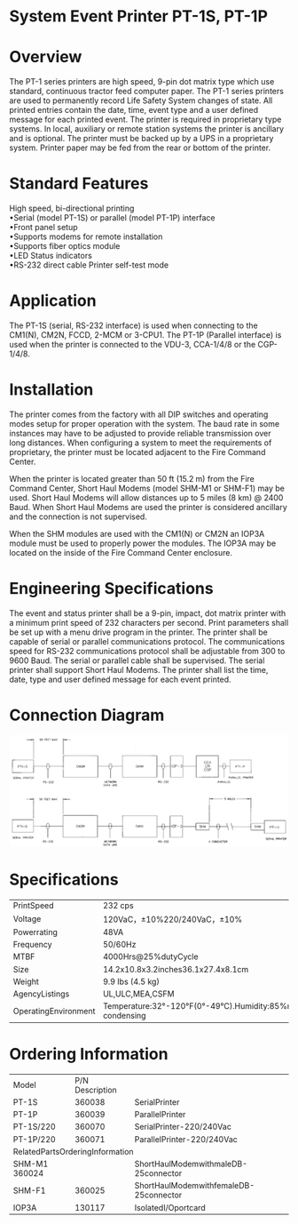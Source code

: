 # System Event Printer PT-1S, PT-1P  

# Overview  

The PT-1 series printers are high speed, 9-pin dot matrix type which use standard, continuous tractor feed computer paper. The PT-1 series printers are used to permanently record Life Safety System changes of state. All printed entries contain the date, time, event type and a user defined message for each printed event. The printer is required in proprietary type systems. In local, auxiliary or remote station systems the printer is ancillary and is optional. The printer must be backed up by a UPS in a proprietary system. Printer paper may be fed from the rear or bottom of the printer.  

# Standard Features  

High speed, bi-directional printing   
•Serial (model PT-1S) or parallel (model PT-1P) interface   
•Front panel setup   
•Supports modems for remote installation   
•Supports fiber optics module   
•LED Status indicators   
•RS-232 direct cable Printer self-test mode  

# Application  

The PT-1S (serial, RS-232 interface) is used when connecting to the CM1(N), CM2N, FCCD, 2-MCM or 3-CPU1. The PT-1P (Parallel interface) is used when the printer is connected to the VDU-3, CCA-1/4/8 or the CGP-1/4/8.  

# Installation  

The printer comes from the factory with all DIP switches and operating modes setup for proper operation with the system. The baud rate in some instances may have to be adjusted to provide reliable transmission over long distances. When configuring a system to meet the requirements of proprietary, the printer must be located adjacent to the Fire Command Center.  

When the printer is located greater than 50 ft $(15.2\;\mathrm{m})$ from the Fire Command Center, Short Haul Modems (model SHM-M1 or SHM-F1) may be used. Short Haul Modems will allow distances up to 5 miles (8 km) $@$ 2400 Baud. When Short Haul Modems are used the printer is considered ancillary and the connection is not supervised.  

When the SHM modules are used with the CM1(N) or CM2N an IOP3A module must be used to properly power the modules. The IOP3A may be located on the inside of the Fire Command Center enclosure.  

# Engineering Specifications  

The event and status printer shall be a 9-pin, impact, dot matrix printer with a minimum print speed of 232 characters per second. Print parameters shall be set up with a menu drive program in the printer. The printer shall be capable of serial or parallel communications protocol. The communications speed for RS-232 communications protocol shall be adjustable from 300 to 9600 Baud. The serial or parallel cable shall be supervised. The serial printer shall support Short Haul Modems. The printer shall list the time, date, type and user defined message for each event printed.  

# Connection Diagram  

![](images/dad207e4d11a15f32fdfbfabee3d4718396550b724d3cdf8ea32c44e6eac84b7.jpg)  

# Specifications  

<html><body><table><tr><td>PrintSpeed</td><td>232 cps</td></tr><tr><td>Voltage</td><td>120VaC，±10%220/240VaC，±10%</td></tr><tr><td>Powerrating</td><td>48VA</td></tr><tr><td>Frequency</td><td>50/60Hz</td></tr><tr><td>MTBF</td><td>4000Hrs@25%dutyCycle</td></tr><tr><td>Size</td><td>14.2x10.8x3.2inches36.1x27.4x8.1cm</td></tr><tr><td>Weight</td><td>9.9 Ibs (4.5 kg)</td></tr><tr><td>AgencyListings</td><td>UL,ULC,MEA,CSFM</td></tr><tr><td>OperatingEnvironment</td><td>Temperature:32°-120°F(0°-49°C).Humidity:85%non-condensing</td></tr></table></body></html>  

# Ordering Information  

<html><body><table><tr><td>Model</td><td>P/N Description</td><td></td></tr><tr><td>PT-1S</td><td>360038</td><td>SerialPrinter</td></tr><tr><td>PT-1P</td><td>360039</td><td>ParallelPrinter</td></tr><tr><td>PT-1S/220</td><td>360070</td><td>SerialPrinter-220/240Vac</td></tr><tr><td>PT-1P/220</td><td>360071</td><td>ParallelPrinter-220/240Vac</td></tr><tr><td colspan="3">RelatedPartsOrderingInformation</td></tr><tr><td>SHM-M1 360024</td><td></td><td>ShortHaulModemwithmaleDB-25connector</td></tr><tr><td>SHM-F1</td><td>360025</td><td>ShortHaulModemwithfemaleDB-25connector</td></tr><tr><td>IOP3A</td><td>130117</td><td>IsolatedI/Oportcard</td></tr></table></body></html>  